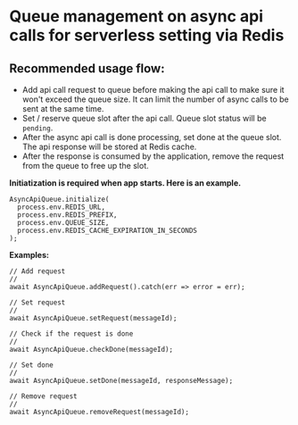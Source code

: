 # Queue management on async api calls for serverless setting via Redis
## Recommended usage flow:
* Add api call request to queue before making the api call to make sure it won't exceed the queue size. It can limit the number of async calls to be sent at the same time.
* Set / reserve queue slot after the api call. Queue slot status will be `pending`.
* After the async api call is done processing, set done at the queue slot.  The api response will be stored at Redis cache.
* After the response is consumed by the application, remove the request from the queue to free up the slot.

**Initiatization is required when app starts. Here is an example.**
```
AsyncApiQueue.initialize(
  process.env.REDIS_URL,
  process.env.REDIS_PREFIX,
  process.env.QUEUE_SIZE,
  process.env.REDIS_CACHE_EXPIRATION_IN_SECONDS
);
```

**Examples:**
```
// Add request
//
await AsyncApiQueue.addRequest().catch(err => error = err);

// Set request
//
await AsyncApiQueue.setRequest(messageId);

// Check if the request is done
//
await AsyncApiQueue.checkDone(messageId);

// Set done
//
await AsyncApiQueue.setDone(messageId, responseMessage);

// Remove request
//
await AsyncApiQueue.removeRequest(messageId);

```